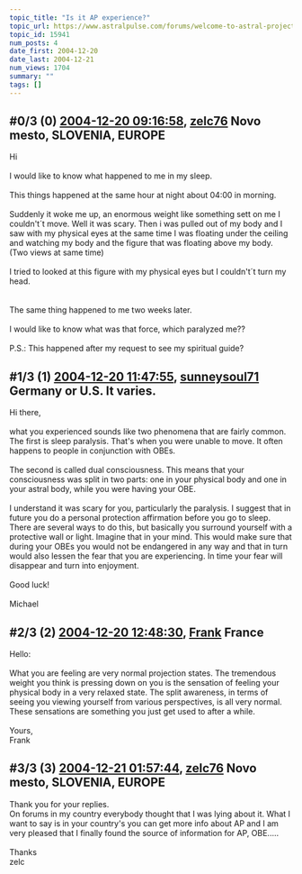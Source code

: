 ```yaml
---
topic_title: "Is it AP experience?"
topic_url: https://www.astralpulse.com/forums/welcome-to-astral-projection-experiences!/is-it-ap-experience
topic_id: 15941
num_posts: 4
date_first: 2004-12-20
date_last: 2004-12-21
num_views: 1704
summary: ""
tags: []
---
```


## \#0/3 (0) [2004-12-20 09:16:58](https://www.astralpulse.com/forums/index.php?msg=138854), [zelc76](https://www.astralpulse.com/forums/profile/?u=7690) Novo mesto, SLOVENIA, EUROPE ##
<section>
Hi
<br>
<br>
I would like to know what happened to me in my sleep.
<br>
<br>
This things happened at the same hour at night about 04:00 in morning.
<br>
<br>
Suddenly it woke me up, an enormous weight like something sett on me I couldn't´t move. Well it was scary. Then i was pulled out of my body and I saw with my physical eyes at the same time I was floating under the ceiling and watching my body and the figure that was floating above my body. (Two views at same time)
<br>
<br>
I tried to looked at this figure with my physical eyes but I couldn't´t turn my head.
<br>
<br>
<br>
The same thing happened to me two weeks later.
<br>
<br>
I would like to know what was that force, which paralyzed me??
<br>
<br>
P.S.: This happened after my request to see my spiritual guide?
</section>

## \#1/3 (1) [2004-12-20 11:47:55](https://www.astralpulse.com/forums/index.php?msg=138862), [sunneysoul71](https://www.astralpulse.com/forums/profile/?u=7668) Germany or U.S.  It varies. ##
<section>
Hi there,
<br>
<br>
what you experienced sounds like two phenomena that are fairly common. The first is sleep paralysis. That's when you were unable to move. It often happens to people in conjunction with OBEs.
<br>
<br>
The second is called dual consciousness. This means that your consciousness was split in two parts: one in your physical body and one in your astral body, while you were having your OBE.
<br>
<br>
I understand it was scary for you, particularly the paralysis. I suggest that in future you do a personal protection affirmation before you go to sleep. There are several ways to do this, but basically you surround yourself with a protective wall or light. Imagine that in your mind. This would make sure that during your OBEs you would not be endangered in any way and that in turn would also lessen the fear that you are experiencing. In time your fear will disappear and turn into enjoyment.
<br>
<br>
Good luck!
<br>
<br>
Michael
</section>

## \#2/3 (2) [2004-12-20 12:48:30](https://www.astralpulse.com/forums/index.php?msg=138869), [Frank](https://www.astralpulse.com/forums/profile/?u=359) France ##
<section>
Hello:
<br>
<br>
What you are feeling are very normal projection states. The tremendous weight you think is pressing down on you is the sensation of feeling your physical body in a very relaxed state. The split awareness, in terms of seeing you viewing yourself from various perspectives, is all very normal. These sensations are something you just get used to after a while.
<br>
<br>
Yours,
<br>
Frank
</section>

## \#3/3 (3) [2004-12-21 01:57:44](https://www.astralpulse.com/forums/index.php?msg=138980), [zelc76](https://www.astralpulse.com/forums/profile/?u=7690) Novo mesto, SLOVENIA, EUROPE ##
<section>
Thank you for your replies.
<br>
On forums in my country everybody thought that I was lying about it. What I want to say is in your country's you can get more info about AP and I am very pleased that I finally found the source of information for AP, OBE.....
<br>
<br>
Thanks
<br>
zelc
</section>